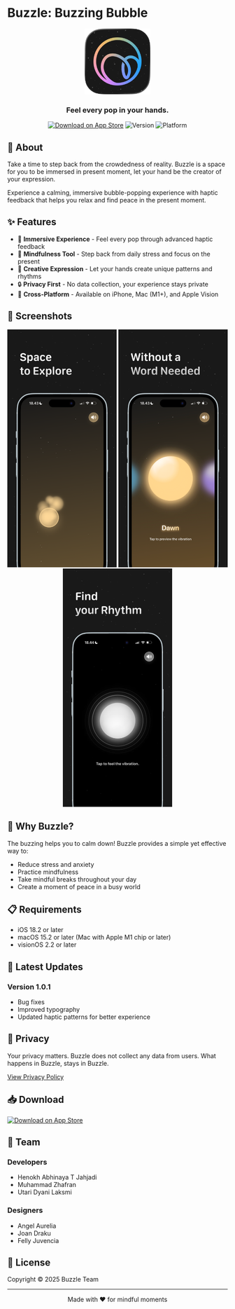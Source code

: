 # Buzzle: Buzzing Bubble

<div align="center">
  <img src="logo.png" alt="Buzzle Logo" width="150"/>
  
  ### Feel every pop in your hands.
  
  [![Download on App Store](https://img.shields.io/badge/Download-App%20Store-blue.svg)](https://apps.apple.com/id/app/buzzle-buzzing-bubble/id6751494932)
  ![Version](https://img.shields.io/badge/version-1.0.1-green.svg)
  ![Platform](https://img.shields.io/badge/platform-iOS%2018.2+-lightgrey.svg)
</div>

## 📱 About

Take a time to step back from the crowdedness of reality. Buzzle is a space for you to be immersed in present moment, let your hand be the creator of your expression.

Experience a calming, immersive bubble-popping experience with haptic feedback that helps you relax and find peace in the present moment.

## ✨ Features

- 🎯 **Immersive Experience** - Feel every pop through advanced haptic feedback
- 🧘 **Mindfulness Tool** - Step back from daily stress and focus on the present
- 🎨 **Creative Expression** - Let your hands create unique patterns and rhythms
- 🔒 **Privacy First** - No data collection, your experience stays private
- 📱 **Cross-Platform** - Available on iPhone, Mac (M1+), and Apple Vision

## 📸 Screenshots

<div align="center">
  <img src="preview-1.png" alt="Screenshot 1" width="250"/>
  <img src="preview-2.png" alt="Screenshot 2" width="250"/>
  <img src="preview-3.png" alt="Screenshot 3" width="250"/>
</div>

## 🎯 Why Buzzle?

The buzzing helps you to calm down! Buzzle provides a simple yet effective way to:

- Reduce stress and anxiety
- Practice mindfulness
- Take mindful breaks throughout your day
- Create a moment of peace in a busy world

## 📋 Requirements

- iOS 18.2 or later
- macOS 15.2 or later (Mac with Apple M1 chip or later)
- visionOS 2.2 or later

## 🔄 Latest Updates

### Version 1.0.1
- Bug fixes
- Improved typography
- Updated haptic patterns for better experience

## 🔐 Privacy

Your privacy matters. Buzzle does not collect any data from users. What happens in Buzzle, stays in Buzzle.

[View Privacy Policy](https://sites.google.com/view/buzzle-privacy/)

## 📥 Download

[<img src="https://developer.apple.com/assets/elements/badges/download-on-the-app-store.svg" alt="Download on App Store" height="50">](https://apps.apple.com/id/app/buzzle-buzzing-bubble/id6751494932)

## 👥 Team

### Developers
- Henokh Abhinaya T Jahjadi
- Muhammad Zhafran
- Utari Dyani Laksmi

### Designers
- Angel Aurelia
- Joan Draku
- Felly Juvencia

## 📄 License

Copyright © 2025 Buzzle Team

---

<div align="center">
  Made with ❤️ for mindful moments
</div>
